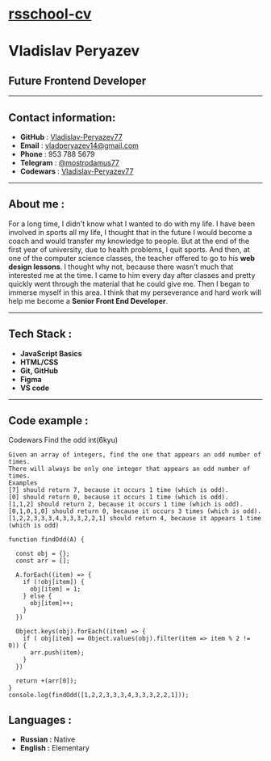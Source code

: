 # [__rsschool-cv__](https://hexlet.io)

# __Vladislav Peryazev__

## __Future Frontend Developer__
***
## Contact information:

* __GitHub__ : [Vladislav-Peryazev77](https://github.com/Vladislav-Peryazev77)
* __Email__ : vladperyazev14@gmail.com
* __Phone__ : 953 788 5679
* __Telegram__ : [@mostrodamus77](https://t.me/mostrodamus77)
* __Codewars__ : [Vladislav-Peryazev77](https://www.codewars.com/users/Vladislav-Peryazev77)
*****
## About me :

For a long time, I didn't know what I wanted to do with my life. I have been involved in sports all my life, I thought that in the future I would become a coach and would transfer my knowledge to people. But at the end of the first year of university, due to health problems, I quit sports. And then, at one of the computer science classes, the teacher offered to go to his __web design lessons__. I thought why not, because there wasn't much that interested me at the time. I came to him every day after classes and pretty quickly went through the material that he could give me. Then I began to immerse myself in this area. I think that my perseverance and hard work will help me become a __Senior Front End Developer__.
***
## Tech Stack :

* __JavaScript Basics__
* __HTML/CSS__
* __Git, GitHub__
* __Figma__
* __VS code__
***
## Code example :
Codewars Find the odd int(6kyu)
```
Given an array of integers, find the one that appears an odd number of times.
There will always be only one integer that appears an odd number of times.
Examples
[7] should return 7, because it occurs 1 time (which is odd).
[0] should return 0, because it occurs 1 time (which is odd).
[1,1,2] should return 2, because it occurs 1 time (which is odd).
[0,1,0,1,0] should return 0, because it occurs 3 times (which is odd).
[1,2,2,3,3,3,4,3,3,3,2,2,1] should return 4, because it appears 1 time (which is odd)

function findOdd(A) {

  const obj = {};
  const arr = [];

  A.forEach((item) => {
    if (!obj[item]) {
      obj[item] = 1;
    } else {
      obj[item]++;
    }
  })

  Object.keys(obj).forEach((item) => {
    if ( obj[item] == Object.values(obj).filter(item => item % 2 != 0)) {
      arr.push(item);
    }
  })

  return +(arr[0]);
}
console.log(findOdd([1,2,2,3,3,3,4,3,3,3,2,2,1]));
```
## Languages :
* __Russian :__ Native
* __English :__ Elementary